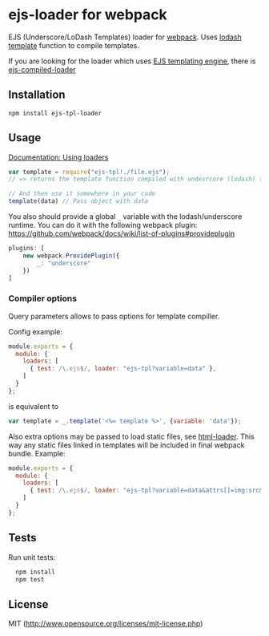 # ejs-loader for webpack

EJS (Underscore/LoDash Templates) loader for [webpack](http://webpack.github.io/). Uses [lodash template](http://lodash.com/docs#template) function to compile templates.

If you are looking for the loader which uses [EJS templating engine](https://github.com/tj/ejs), there is [ejs-compiled-loader](https://github.com/bazilio91/ejs-compiled-loader)

## Installation

`npm install ejs-tpl-loader`

## Usage

[Documentation: Using loaders](http://webpack.github.io/docs/using-loaders.html)

```javascript
var template = require("ejs-tpl!./file.ejs");
// => returns the template function compiled with undesrcore (lodash) templating engine.

// And then use it somewhere in your code
template(data) // Pass object with data
```

You also should provide a global `_` variable with the lodash/underscore runtime. You can do it with the following webpack plugin: https://github.com/webpack/docs/wiki/list-of-plugins#provideplugin

```javascript
plugins: [
    new webpack.ProvidePlugin({
        _: "underscore"
    })
]
```

### Compiler options

Query parameters allows to pass options for template compiller.

Config example:

```javascript
module.exports = {
  module: {
    loaders: [
      { test: /\.ejs$/, loader: "ejs-tpl?variable=data" },
    ]
  }
};
```
is equivalent to

```javascript
var template = _.template('<%= template %>', {variable: 'data'}); 
```

Also extra options may be passed to load static files, see [html-loader](https://github.com/webpack/html-loader#examples). 
This way any static files linked in templates will be included in final webpack bundle. Example:

```javascript
module.exports = {
  module: {
    loaders: [
      { test: /\.ejs$/, loader: "ejs-tpl?variable=data&attrs[]=img:src&attrs[]=source:src" },
    ]
  }
};
```

## Tests

Run unit tests:

```javascript
  npm install
  npm test
```


## License

MIT (http://www.opensource.org/licenses/mit-license.php)



